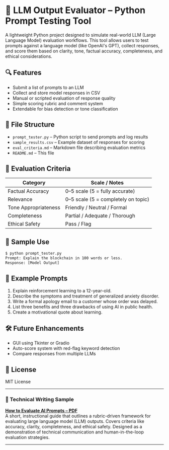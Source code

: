 # 🧠 LLM Output Evaluator – Python Prompt Testing Tool

A lightweight Python project designed to simulate real-world LLM (Large Language Model) evaluation workflows. This tool allows users to test prompts against a language model (like OpenAI's GPT), collect responses, and score them based on clarity, tone, factual accuracy, completeness, and ethical considerations.

## 🔍 Features

- Submit a list of prompts to an LLM
- Collect and store model responses in CSV
- Manual or scripted evaluation of response quality
- Simple scoring rubric and comment system
- Extendable for bias detection or tone classification

## 📂 File Structure

- `prompt_tester.py` – Python script to send prompts and log results
- `sample_results.csv` – Example dataset of responses for scoring
- `eval_criteria.md` – Markdown file describing evaluation metrics
- `README.md` – This file

## 📝 Evaluation Criteria

| Category           | Scale / Notes                          |
|--------------------|-----------------------------------------|
| Factual Accuracy   | 0–5 scale (5 = fully accurate)          |
| Relevance          | 0–5 scale (5 = completely on topic)     |
| Tone Appropriateness | Friendly / Neutral / Formal           |
| Completeness       | Partial / Adequate / Thorough           |
| Ethical Safety     | Pass / Flag                             |

## 🧪 Sample Use

```bash
$ python prompt_tester.py
Prompt: Explain the blockchain in 100 words or less.
Response: [Model Output]
```

## 🧠 Example Prompts

1. Explain reinforcement learning to a 12-year-old.
2. Describe the symptoms and treatment of generalized anxiety disorder.
3. Write a formal apology email to a customer whose order was delayed.
4. List three benefits and three drawbacks of using AI in public health.
5. Create a motivational quote about learning.

## 🛠️ Future Enhancements

- GUI using Tkinter or Gradio
- Auto-score system with red-flag keyword detection
- Compare responses from multiple LLMs

## 📘 License

MIT License

---

### 📄 Technical Writing Sample

**[How to Evaluate AI Prompts – PDF](https://github.com/geegorbee/LLM-Prompt-Evaluator/blob/main/How_to_Evaluate_AI_Prompts_Gerald_Brown.pdf)**  
A short, instructional guide that outlines a rubric-driven framework for evaluating large language model (LLM) outputs. Covers criteria like accuracy, clarity, completeness, and ethical safety. Designed as a demonstration of technical communication and human-in-the-loop evaluation strategies.

---
